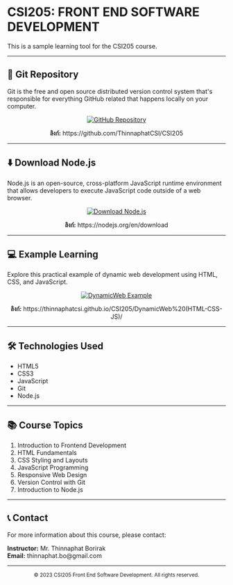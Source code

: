 # CSI205: FRONT END SOFTWARE DEVELOPMENT

This is a sample learning tool for the CSI205 course.

---

<h2>📁 Git Repository</h2>

<p>Git is the free and open source distributed version control system that's responsible for everything GitHub related that happens locally on your computer.</p>

<p align="center">
  <a href="https://github.com/ThinnaphatCSI/CSI205">
    <img src="https://img.shields.io/badge/GitHub-Repository-blue?style=for-the-badge&logo=github" alt="GitHub Repository">
  </a>
</p>

<p align="center">
  <strong>ลิงก์:</strong> https://github.com/ThinnaphatCSI/CSI205
</p>

---

<h2>⬇️ Download Node.js</h2>

<p>Node.js is an open-source, cross-platform JavaScript runtime environment that allows developers to execute JavaScript code outside of a web browser.</p>

<p align="center">
  <a href="https://nodejs.org/en/download">
    <img src="https://img.shields.io/badge/Download-Node.js-green?style=for-the-badge&logo=node.js" alt="Download Node.js">
  </a>
</p>

<p align="center">
  <strong>ลิงก์:</strong> https://nodejs.org/en/download
</p>

---

<h2>💻 Example Learning</h2>

<p>Explore this practical example of dynamic web development using HTML, CSS, and JavaScript.</p>

<p align="center">
  <a href="https://thinnaphatcsi.github.io/CSI205/DynamicWeb%20(HTML-CSS-JS)/">
    <img src="https://img.shields.io/badge/Example-DynamicWeb_(HTML--CSS--JS)-orange?style=for-the-badge" alt="DynamicWeb Example">
  </a>
</p>

<p align="center">
  <strong>ลิงก์:</strong> https://thinnaphatcsi.github.io/CSI205/DynamicWeb%20(HTML-CSS-JS)/
</p>

---

<h2>🛠️ Technologies Used</h2>

<ul>
  <li>HTML5</li>
  <li>CSS3</li>
  <li>JavaScript</li>
  <li>Git</li>
  <li>Node.js</li>
</ul>

---

<h2>📚 Course Topics</h2>

<ol>
  <li>Introduction to Frontend Development</li>
  <li>HTML Fundamentals</li>
  <li>CSS Styling and Layouts</li>
  <li>JavaScript Programming</li>
  <li>Responsive Web Design</li>
  <li>Version Control with Git</li>
  <li>Introduction to Node.js</li>
</ol>

---

<h2>📞 Contact</h2>

<p>For more information about this course, please contact:</p>

<p>
  <strong>Instructor:</strong> Mr. Thinnaphat Borirak<br>
  <strong>Email:</strong> thinnaphat.bo@gmail.com
</p>

---

<p align="center">
  <small>© 2023 CSI205 Front End Software Development. All rights reserved.</small>
</p>